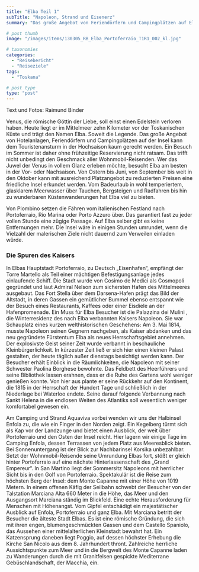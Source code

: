 ```yaml
---
title: "Elba Teil 1"
subTitle: "Napoleon, Strand und Eisenerz"
summary: "Das große Angebot von Feriendörfern und Campingplätzen auf Elba kann dem Touristenansturm in der Hochsaison kaum gerecht werden. Ein Besuch im Sommer ist ohne frühzeitige Reservierung nicht ratsam. Wohnmobil-Reisende, die Elba in vollem Glanz erleben möchten, besuchen es am besten in der Vor- oder Nachsaison. }"

# post thumb
image: "/images/items/130305_RB_Elba_Portoferraio_T1R1_002_kl.jpg"

# taxonomies
categories: 
  - "Reisebericht"
  - "Reiseziele"
tags:
  - "Toskana"

# post type
type: "post"
---
```


Text und Fotos: Raimund Binder  

 Venus, die römische Göttin der Liebe, soll einst einen Edelstein verloren haben. Heute liegt er im Mittelmeer zehn Kilometer vor der Toskanischen Küste und trägt den Namen Elba. Soweit die Legende. Das große Angebot von Hotelanlagen, Feriendörfern und Campingplätzen auf der Insel kann dem Touristenansturm in der Hochsaison kaum gerecht werden. Ein Besuch im Sommer ist daher ohne frühzeitige Reservierung nicht ratsam. Das trifft nicht unbedingt den Geschmack aller Wohnmobil-Reisenden. Wer das Juwel der Venus in vollem Glanz erleben möchte, besucht Elba am besten in der Vor- oder Nachsaison. Von Ostern bis Juni, von September bis weit in den Oktober kann mit ausreichend Platzangebot zu reduzierten Preisen eine friedliche Insel erkundet werden. Vom Badeurlaub in wohl temperiertem, glasklarem Meerwasser über Tauchen, Bergsteigen und Radfahren bis hin zu wunderbaren Küstenwanderungen hat Elba viel zu bieten.  

 Von Piombino setzen die Fähren vom italienischen Festland nach Portoferraio, Rio Marina oder Porto Azzuro über. Das garantiert fast zu jeder vollen Stunde eine zügige Passage. Auf Elba selber gibt es keine Entfernungen mehr. Die Insel wäre in einigen Stunden umrundet, wenn die Vielzahl der malerischen Ziele nicht dauernd zum Verweilen einladen würde.  

### Die Spuren des Kaisers

In Elbas Hauptstadt Portoferraio, zu Deutsch „Eisenhafen“, empfängt der Torre Martello als Teil einer mächtigen Befestigungsanlage jedes einlaufende Schiff. Die Stadt wurde von Cosimo de Medici als Cosmopoli gegründet und laut Admiral Nelson zum sichersten Hafen des Mittelmeeres ausgebaut. Das Fort Stella über dem Darsena-Hafen prägt das Bild der Altstadt, in deren Gassen ein gemütlicher Bummel ebenso entspannt wie der Besuch eines Restaurants, Kaffees oder einer Eisdiele an der Hafenpromenade. Ein Muss für Elba Besucher ist die Palazzina dei Mulini , die Winterresidenz des nach Elba verbannten Kaisers Napoleon. Sie war Schauplatz eines kurzen welthistorischen Geschehens: Am 3. Mai 1814, musste Napoleon seinen Gegnern nachgeben, als Kaiser abdanken und das neu gegründete Fürstentum Elba als neues Herrschaftsgebiet annehmen. Der explosivste Geist seiner Zeit wurde verbannt in beschauliche Kleinbürgerlichkeit. In kürzester Zeit ließ er sich hier einen kleinen Palast gestalten, der heute täglich außer dienstags besichtigt werden kann. Der Besucher erhält Einblick in die Räumlichkeiten, die Napoleon mit seiner Schwester Paolina Borghese bewohnte. Das Feldbett des Heerführers und seine Bibliothek lassen erahnen, dass er die Ruhe des Gartens wohl weniger genießen konnte. Von hier aus plante er seine Rückkehr auf den Kontinent, die 1815 in der Herrschaft der Hundert Tage und schließlich in der Niederlage bei Waterloo endete. Seine darauf folgende Verbannung nach Sankt Helena in die endlosen Weiten des Atlantiks soll wesentlich weniger komfortabel gewesen ein.  

 Am Camping und Strand Aquaviva vorbei wenden wir uns der Halbinsel Enfola zu, die wie ein Finger in den Norden zeigt. Ein Kegelberg türmt sich als Kap vor der Landzunge und bietet einen Ausblick, der weit über Portoferraio und den Osten der Insel reicht. Hier lagern wir einige Tage im Camping Enfola, dessen Terrassen von jedem Platz aus Meeresblick bieten. Bei Sonnenuntergang ist der Blick zur Nachbarinsel Korsika unbezahlbar. Setzt der Wohnmobil-Reisende seine Umrundung Elbas fort, stößt er gleich hinter Portoferraio auf eine nächste Hinterlassenschaft des „Grand Empereur“. In San Martino liegt der Sommersitz Napoleons mit herrlicher Sicht bis in den Golf von Portoferraio. Spektakulär ist die Reise zum höchsten Berg der Insel: dem Monte Capanne mit einer Höhe von 1019 Metern. In einem offenen Käfig der Seilbahn schwebt der Besucher von der Talstation Marciana Alta 660 Meter in die Höhe, das Meer und den Ausgangsort Marciana ständig im Blickfeld. Eine echte Herausforderung für Menschen mit Höhenangst. Vom Gipfel entschädigt ein majestätischer Ausblick auf Enfola, Portoferraio und ganz Elba. Mit Marciana betritt der Besucher die älteste Stadt Elbas. Es ist eine römische Gründung, die sich mit ihren engen, blumengeschmückten Gassen und dem Castello Spaniolo, das Aussehen einer mittelalterlichen Kleinstadt bewahrt hat. Ein Katzensprung daneben liegt Poggio, auf dessen höchster Erhebung die Kirche San Nicolo aus dem 8. Jahrhundert thront. Zahlreiche herrliche Aussichtspunkte zum Meer und in die Bergwelt des Monte Capanne laden zu Wanderungen durch die mit Granitfelsen gespickte Mediterrane Gebüschlandschaft, der Macchia, ein.
